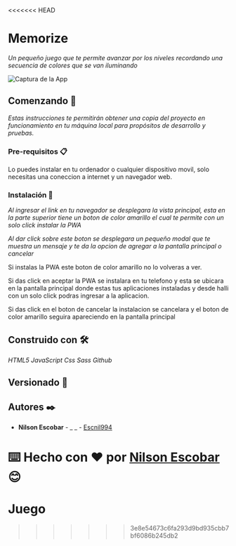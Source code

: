 <<<<<<< HEAD
# Memorize

_Un pequeño juego que te permite avanzar por los niveles recordando una secuencia de colores que se van iluminando_

![Captura de la App](./readme-static)

## Comenzando 🚀

_Estas instrucciones te permitirán obtener una copia del proyecto en funcionamiento en tu máquina local para propósitos de desarrollo y pruebas._


### Pre-requisitos 📋

Lo puedes instalar en tu ordenador o cualquier dispositivo movil, solo necesitas una coneccion a internet y un navegador web.

### Instalación 🔧

_Al ingresar el link en tu navegador se desplegara la vista principal, esta en la parte superior tiene un boton de color amarillo el cual te permite con un solo click instalar la PWA_

_Al dar click sobre este boton se desplegara un pequeño modal que te muestra un mensaje y te da la opcion de agregar a la pantalla principal o cancelar_

Si instalas la PWA este boton de color amarillo no lo volveras a ver.

Si das click en aceptar la PWA se instalara en tu telefono y esta se ubicara en la pantalla principal donde estas tus aplicaciones instaladas y desde halli con un solo click podras ingresar a la aplicacion.

Si das click en el boton de cancelar la instalacion se cancelara y el boton de color amarillo seguira apareciendo en la pantalla principal

## Construido con 🛠️

_HTML5_
_JavaScript_
_Css_
_Sass_
_Github_

## Versionado 📌

## Autores ✒️

- **Nilson Escobar** - \_ \_ - [Escnil994](https://github.com/escnil994)






⌨️ Hecho con ❤️ por [Nilson Escobar](https://github.com/escnil994) 😊
=======
# Juego
>>>>>>> 3e8e54673c6fa293d9bd935cbb7bf6086b245db2
